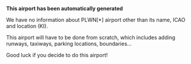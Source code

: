 **This airport has been automatically generated**

We have no information about PLWN[*] airport other than its name, ICAO and location (KI).

This airport will have to be done from scratch, which includes adding runways, taxiways, parking locations, boundaries...

Good luck if you decide to do this airport!
